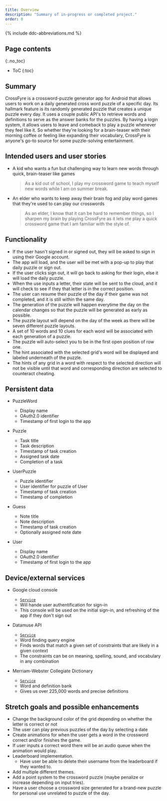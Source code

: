 ```yaml
---
title: Overview
description: "Summary of in-progress or completed project."
order: 0
---
```


{% include ddc-abbreviations.md %}

## Page contents

{:.no_toc}

- ToC
{:toc}

## Summary

CrossFyre is a crossword-puzzle generator app for Android that allows users to work on a daily
generated cross word puzzle of a specific day. Its hallmark feature is its randomly generated puzzle
that creates a unique puzzle every day. It uses a couple public API's to retrieve words and
definitions to serve as the answer banks for the puzzles. By having a login system, it allows users
to leave and comeback to play a puzzle whenever they feel like it. So whether they're looking for a
brain-teaser with their morning coffee or feeling like expanding their vocabulary, CrossFyre is
anyone's go-to source for some puzzle-solving entertainment.

## Intended users and user stories

- A kid who wants a fun but challenging way to learn new words through quick, brain-teaser like
  games
  > As a kid out of school, I play my crossword game to teach myself new words while
  I am on summer break.

- An elder who wants to keep away their brain fog and play word games that they're used to can
  play our crosswords
  > As an elder, I know that it can be hard to remember things, so I sharpen my brain by playing
  CrossFyre as it lets me play a quick crossword game that I am familiar with the style of.

## Functionality

* If the user hasn't signed in or signed out, they will be asked to sign in using their Google account.
* The app will load, and the user will be met with a pop-up to play that daily puzzle or sign out.
* If the user clicks sign out, it will go back to asking for their login, else it will load the daily puzzle.
* When the use inputs a letter, their state will be sent to the cloud, and it will check to see if they that letter is in the correct position.
* The user can resume their puzzle of the day if their game was not completed, and it is still within the same day.
* The generation of the puzzle will happen everytime the day on the calendar changes so that the puzzle will be generated as early as possible.
* The puzzle layout will depend on the day of the week as there will be seven different puzzle layouts.
* A set of 10 words and 10 clues for each word will be associated with each generation of a puzzle.
* The puzzle will auto-select you to be in the first open position of row one.
* The hint associated with the selected grid's word will be displayed and labeled underneath of the puzzle.
* The hints of any grid in a word with respect to the selected direction will not be visible until that word and corresponding direction are selected to counteract cheating.

[//]: # (Finish persistent data)
## Persistent data

* PuzzleWord
    * Display name
    * OAuth2.0 identifier
    * Timestamp of first login to the app

* Puzzle
    * Task title
    * Task description
    * Timestamp of task creation
    * Assigned task date
    * Completion of a task

* UserPuzzle
  * Puzzle identifier
  * User identifier for puzzle of User
  * Timestamp of task creation
  * Timestamp of completion

* Guess
    * Note title
    * Note description
    * Timestamp of task creation
    * Optionally assigned note date

* User
  * Display name
  * OAuth2.0 identifier
  * Timestamp of first login to the app

## Device/external services

* Google cloud console
  * [`Service`](https://console.cloud.google.com)
  * Will hande user authentification for sign-in
  * This console will be used on the initial sign-in, and refreshing of the app if they don't sign out

* Datamuse API
  * [`Service`](https://www.datamuse.com/api)
  * Word finding query engine
  * Finds words that match a given set of constraints that are likely in a given context
  * The constraints can be on meaning, spelling, sound, and vocabulary in any combination

* Merriam-Webster Collegiate Dictionary
  * [`Service`](https://dictionaryapi.com/products/api-collegiate-dictionary)
  * Word and definition bank
  * Gives us over 225,000 words and precise definitions

## Stretch goals and possible enhancements

* Change the background color of the grid depending on whether the letter is correct or not
* The user can play previous puzzles of the day by selecting a date
* Create animations for when the user gets a word in the crossword correct and/or finishes the game.
* If user inputs a correct word there will be an audio queue when the animation would play.
* Leaderboard implementation.
  * Have user be able to delete their username from the leaderboard if they wanted to.
* Add multiple different themes.
* Add a point system to the crossword puzzle (maybe penalize or increase depending on input tries).
* Have a user choose a crossword size generated for a brand-new puzzle for personal use unrelated to puzzle of the day.

